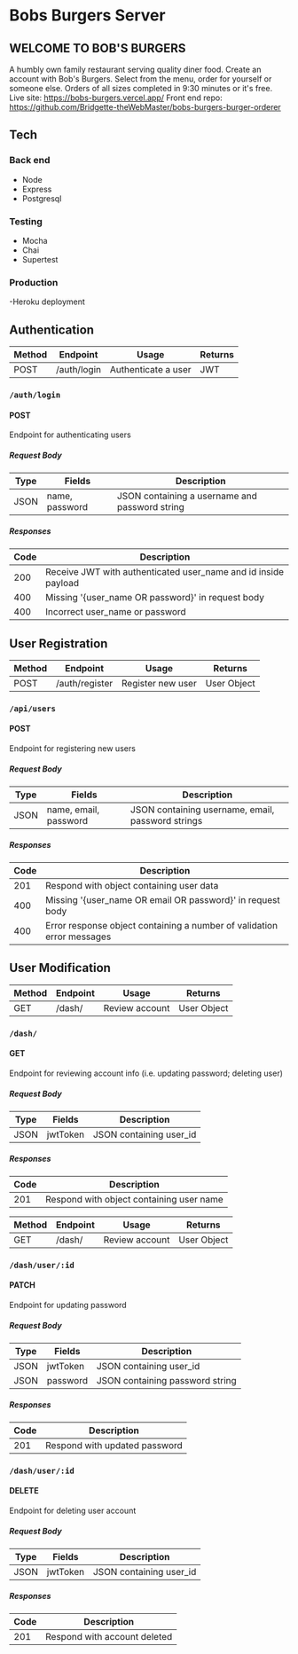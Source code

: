 # Bobs Burgers Server

## WELCOME TO BOB'S BURGERS
A humbly own family restaurant serving quality diner food.
Create an account with Bob's Burgers.
Select from the menu, order for yourself or someone else.
Orders of all sizes completed in 9:30 minutes or it's free.
Live site: https://bobs-burgers.vercel.app/
Front end repo: https://github.com/Bridgette-theWebMaster/bobs-burgers-burger-orderer


## Tech

### Back end
- Node
- Express
- Postgresql

### Testing
- Mocha
- Chai
- Supertest

### Production
-Heroku deployment

## Authentication
| Method    | Endpoint           | Usage                 | Returns      |
| ------    | --------           | -----                 | -------      |
| POST      | /auth/login        | Authenticate a user   | JWT          | 

### `/auth/login`
#### POST
Endpoint for authenticating users
##### Request Body
| Type | Fields | Description |
| ---  | ---    | ---         |
| JSON | name, password | JSON containing a username and password string |

##### Responses

| Code | Description |
| --- | --- |
| 200 | Receive JWT with authenticated user_name and id inside payload | 
| 400 | Missing '{user_name OR password}' in request body | 
| 400 | Incorrect user_name or password | 




## User Registration 
| Method    | Endpoint        | Usage                 | Returns         |
| ------    | --------        | -----                 | -------         |
| POST      | /auth/register     | Register new user     | User Object     | 

### `/api/users`
#### POST
Endpoint for registering new users

##### Request Body
| Type | Fields | Description |
| ---  | ---    | ---         |
| JSON | name, email, password | JSON containing username, email, password strings |

##### Responses

| Code | Description |
| --- | --- |
| 201 | Respond with object containing user data | 
| 400 | Missing '{user_name OR email OR password}' in request body | 
| 400 | Error response object containing a number of validation error messages | 



## User Modification
| Method    | Endpoint        | Usage                 | Returns         |
| ------    | --------        | -----                 | -------         |
| GET      | /dash/     | Review account     | User Object     | 

### `/dash/`
#### GET
Endpoint for reviewing account info (i.e. updating password; deleting user)

##### Request Body
| Type | Fields | Description |
| ---  | ---    | ---         |
| JSON | jwtToken | JSON containing user_id |

##### Responses

| Code | Description |
| --- | --- |
| 201 | Respond with object containing user name | 

| Method    | Endpoint        | Usage                 | Returns         |
| ------    | --------        | -----                 | -------         |
| GET      | /dash/     | Review account     | User Object     | 

### `/dash/user/:id`
#### PATCH
Endpoint for updating password

##### Request Body
| Type | Fields | Description |
| ---  | ---    | ---         |
| JSON | jwtToken | JSON containing user_id |
| JSON | password | JSON containing password string |

##### Responses

| Code | Description |
| --- | --- |
| 201 | Respond with updated password | 

### `/dash/user/:id`
#### DELETE
Endpoint for deleting user account

##### Request Body
| Type | Fields | Description |
| ---  | ---    | ---         |
| JSON | jwtToken | JSON containing user_id |

##### Responses

| Code | Description |
| --- | --- |
| 201 | Respond with account deleted|